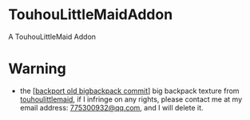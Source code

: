 # TouhouLittleMaidAddon
 A TouhouLittleMaid Addon

# Warning
- the [[backport old bigbackpack commit](https://github.com/Wall-ev/TouhouLittleMaidAddon/commit/ee7b33cec1917ed383d46a47369271b8ff625456)] big backpack texture from [touhoulittlemaid](https://github.com/TartaricAcid/TouhouLittleMaid), if I infringe on any rights, please contact me at my email address: 775300932@qq.com, and I will delete it.